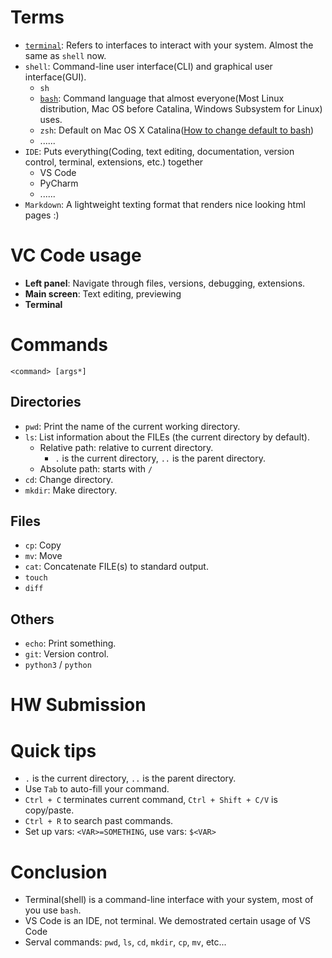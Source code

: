 # Terms

- [`terminal`](https://en.wikipedia.org/wiki/Data_terminal_equipment): Refers to interfaces to interact with your system. Almost the same as `shell` now.
- `shell`: Command-line user interface(CLI) and graphical user interface(GUI).
  - `sh`
  - [`bash`](https://en.wikipedia.org/wiki/Bash_(Unix_shell)): Command language that almost everyone(Most Linux distribution, Mac OS before Catalina, Windows Subsystem for Linux) uses.
  - `zsh`: Default on Mac OS X Catalina([How to change default to bash](https://www.howtogeek.com/444596/how-to-change-the-default-shell-to-bash-in-macos-catalina/))
  - ......
- `IDE`: Puts everything(Coding, text editing, documentation, version control, terminal, extensions, etc.) together
  - VS Code
  - PyCharm
  - ......
- `Markdown`: A lightweight texting format that renders nice looking html pages :)

# VC Code usage

- **Left panel**: Navigate through files, versions, debugging, extensions.
- **Main screen**: Text editing, previewing
- **Terminal**

# Commands

`<command> [args*]`

## Directories
- `pwd`: Print the name of the current working directory.
- `ls`: List information about the FILEs (the current directory by default).
  - Relative path: relative to current directory.
    - `.` is the current directory, `..` is the parent directory.
  - Absolute path: starts with `/`
- `cd`: Change directory.
- `mkdir`: Make directory.

## Files
- `cp`: Copy
- `mv`: Move
- `cat`: Concatenate FILE(s) to standard output.
- `touch`
- `diff`

## Others
- `echo`: Print something.
- `git`: Version control.
- `python3` / `python`

# HW Submission

# Quick tips

- `.` is the current directory, `..` is the parent directory.
- Use `Tab` to auto-fill your command.
- `Ctrl + C` terminates current command, `Ctrl + Shift + C/V` is copy/paste.
- `Ctrl + R` to search past commands.
- Set up vars: `<VAR>=SOMETHING`, use vars: `$<VAR>`

# Conclusion

- Terminal(shell) is a command-line interface with your system, most of you use `bash`.
- VS Code is an IDE, not terminal. We demostrated certain usage of VS Code
- Serval commands: `pwd`, `ls`, `cd`, `mkdir`, `cp`, `mv`, etc...
